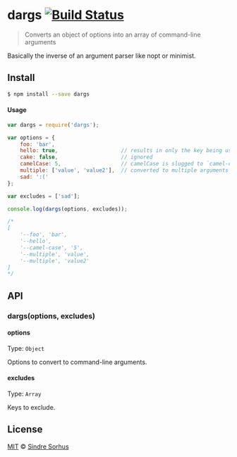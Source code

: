 # dargs [![Build Status](https://travis-ci.org/sindresorhus/dargs.svg?branch=master)](https://travis-ci.org/sindresorhus/dargs)

> Converts an object of options into an array of command-line arguments

Basically the inverse of an argument parser like nopt or minimist.


## Install

```bash
$ npm install --save dargs
```


#### Usage

```js
var dargs = require('dargs');

var options = {
	foo: 'bar',
	hello: true,                    // results in only the key being used
	cake: false,                    // ignored
	camelCase: 5,                   // camelCase is slugged to `camel-case`
	multiple: ['value', 'value2'],  // converted to multiple arguments
	sad: ':('
};

var excludes = ['sad'];

console.log(dargs(options, excludes));

/*
[
	'--foo', 'bar',
	'--hello',
	'--camel-case', '5',
	'--multiple', 'value',
	'--multiple', 'value2'
]
*/
```


## API

### dargs(options, excludes)

#### options

Type: `Object`

Options to convert to command-line arguments.

#### excludes

Type: `Array`

Keys to exclude.


## License

[MIT](http://opensource.org/licenses/MIT) © [Sindre Sorhus](http://sindresorhus.com)
